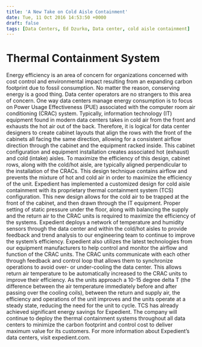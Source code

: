 ```yaml
---
title: 'A New Take on Cold Aisle Containment'
date: Tue, 11 Oct 2016 14:53:50 +0000
draft: false
tags: [Data Centers, Ed Dzurko, Data center, cold aisle containment]
---
```


Thermal Containment System
==========================

Energy efficiency is an area of concern for organizations concerned with cost control and environmental impact resulting from an expanding carbon footprint due to fossil consumption. No matter the reason, conserving energy is a good thing. Data center operators are no strangers to this area of concern. One way data centers manage energy consumption is to focus on Power Usage Effectiveness (PUE) associated with the computer room air conditioning (CRAC) system. Typically, information technology (IT) equipment found in modern data centers takes in cold air from the front and exhausts the hot air out of the back. Therefore, it is logical for data center designers to create cabinet layouts that align the rows with the front of the cabinets all facing the same direction, allowing for a consistent airflow direction through the cabinet and the equipment racked inside. This cabinet configuration and equipment installation creates associated hot (exhaust) and cold (intake) aisles. To maximize the efficiency of this design, cabinet rows, along with the cold/hot aisle, are typically aligned perpendicular to the installation of the CRACs. This design technique contains airflow and prevents the mixture of hot and cold air in order to maximize the efficiency of the unit. Expedient has implemented a customized design for cold aisle containment with its proprietary thermal containment system (TCS) configuration. This new design allows for the cold air to be trapped at the front of the cabinet, and then drawn through the IT equipment. Proper setting of static pressure under the floor, along with balancing the supply and the return air to the CRAC units is required to maximize the efficiency of the systems. Expedient deploys a network of temperature and humidity sensors through the data center and within the cold/hot aisles to provide feedback and trend analysis to our engineering team to continue to improve the system’s efficiency. Expedient also utilizes the latest technologies from our equipment manufacturers to help control and monitor the airflow and function of the CRAC units. The CRAC units communicate with each other through feedback and control loop that allows them to synchronize operations to avoid over- or under-cooling the data center. This allows return air temperature to be automatically increased to the CRAC units to improve their efficiency. As the units approach a 10-15 degree delta T (the difference between the air temperature immediately before and after passing over the cooling coils), between the return and supply air, the efficiency and operations of the unit improves and the units operate at a steady state, reducing the need for the unit to cycle. TCS has already achieved significant energy savings for Expedient. The company will continue to deploy the thermal containment systems throughout all data centers to minimize the carbon footprint and control cost to deliver maximum value for its customers. For more information about Expedient’s data centers, visit expedient.com.